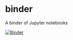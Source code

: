 # binder

A binder of Jupyter notebooks

[![Binder](http://mybinder.org/badge.svg)](http://mybinder.org/repo/eelcodijkstra/binder)
